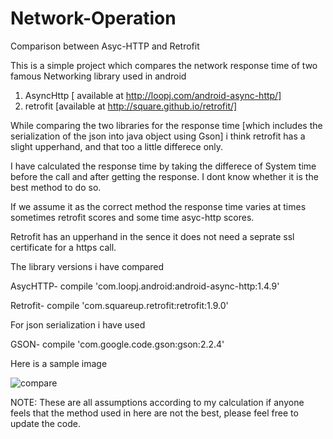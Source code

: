 # Network-Operation
Comparison between Asyc-HTTP and Retrofit



This is a simple project which compares the network response time of two famous Networking library used in android 

1. AsyncHttp [ available at http://loopj.com/android-async-http/]
2. retrofit [available at http://square.github.io/retrofit/]

While comparing the two libraries for the response time [which includes the serialization of the json into java object using Gson]  i think retrofit has a slight upperhand, and that too a little differece only.  

I have calculated the response time by taking the differece of System time before the call and after getting the response.
I dont know whether it is the best method to do so.  

If we assume it as the correct method the response time varies at times sometimes retrofit scores and some time asyc-http scores.

Retrofit has an upperhand in the sence it does not need a seprate ssl certificate for a https call.


The library versions i have compared

AsycHTTP-   compile 'com.loopj.android:android-async-http:1.4.9'

Retrofit-    compile 'com.squareup.retrofit:retrofit:1.9.0'

For json serialization i have used 

GSON-  compile 'com.google.code.gson:gson:2.2.4'

Here is a sample image

![compare](https://cloud.githubusercontent.com/assets/6296111/11296671/9222c138-8f99-11e5-9252-2f5d28971e5a.png)


NOTE: 
These are all assumptions according to my calculation if anyone feels that the method used in here are not the best, please feel free to update the code.
